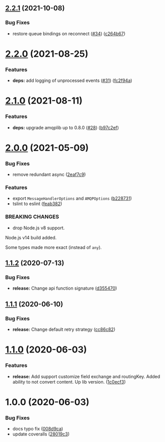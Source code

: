 ## [2.2.1](https://github.com/Tinkoff/mbclient/compare/v2.2.0...v2.2.1) (2021-10-08)


### Bug Fixes

* restore queue bindings on reconnect ([#34](https://github.com/Tinkoff/mbclient/issues/34)) ([c264b67](https://github.com/Tinkoff/mbclient/commit/c264b674ac6c231c7961ce87f1bd473af50894e1))

# [2.2.0](https://github.com/Tinkoff/mbclient/compare/v2.1.0...v2.2.0) (2021-08-25)


### Features

* **deps:** add logging of unprocessed events ([#31](https://github.com/Tinkoff/mbclient/issues/31)) ([fc2f94a](https://github.com/Tinkoff/mbclient/commit/fc2f94aadd32a008a1f6d6385ae06360129abc25))

# [2.1.0](https://github.com/Tinkoff/mbclient/compare/v2.0.0...v2.1.0) (2021-08-11)


### Features

* **deps:** upgrade amqplib up to 0.8.0 ([#28](https://github.com/Tinkoff/mbclient/issues/28)) ([b97c2ef](https://github.com/Tinkoff/mbclient/commit/b97c2efc4169a4578d031cf7ca92ca0614f43616))

# [2.0.0](https://github.com/Tinkoff/mbclient/compare/v1.1.2...v2.0.0) (2021-05-09)


### Bug Fixes

* remove redundant async ([2eaf7c9](https://github.com/Tinkoff/mbclient/commit/2eaf7c904305fae047a4fdf898ce8f6239824057))


### Features

* export `MessageHandlerOptions` and `AMQPOptions` ([b228731](https://github.com/Tinkoff/mbclient/commit/b22873165751f847d6cc7bfa0b84b015ca2540fb))
* tslint to eslint ([feab382](https://github.com/Tinkoff/mbclient/commit/feab3823e03d7b20fe930e270d9fc2a3bd3478f2))


### BREAKING CHANGES

* drop Node.js v8 support.

Node.js v14 build added.

Some types made more exact (instead of `any`).

## [1.1.2](https://github.com/Tinkoff/mbclient/compare/v1.1.1...v1.1.2) (2020-07-13)


### Bug Fixes

* **release:** Change api function signature ([d355470](https://github.com/Tinkoff/mbclient/commit/d355470cd93c240b2b7ae45c6b6040cf03b8d757))

## [1.1.1](https://github.com/Tinkoff/mbclient/compare/v1.1.0...v1.1.1) (2020-06-10)


### Bug Fixes

* **release:** Change default retry strategy ([cc86c82](https://github.com/Tinkoff/mbclient/commit/cc86c82bda0ce48d1bfb5481ed1f2ccffa20eb30))

# [1.1.0](https://github.com/Tinkoff/mbclient/compare/v1.0.0...v1.1.0) (2020-06-03)


### Features

* **release:** Add support customize field exchange and routingKey. Added ability to not convert content. Up lib version. ([1c0ecf3](https://github.com/Tinkoff/mbclient/commit/1c0ecf3fb43d4ed2eff645b18a608c14c2de7df0))

# 1.0.0 (2020-06-03)


### Bug Fixes

* docs typo fix ([008d9ca](https://github.com/Tinkoff/mbclient/commit/008d9caba869936835ef09ec6f265cf6b9abfc39))
* update coveralls ([28019c3](https://github.com/Tinkoff/mbclient/commit/28019c3721d0f668018f535b106fff42624cf342))
